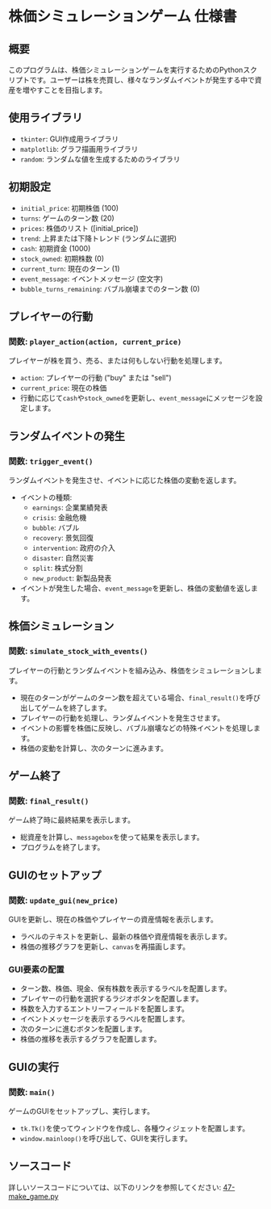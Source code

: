 # 株価シミュレーションゲーム 仕様書

## 概要

このプログラムは、株価シミュレーションゲームを実行するためのPythonスクリプトです。ユーザーは株を売買し、様々なランダムイベントが発生する中で資産を増やすことを目指します。

## 使用ライブラリ

- `tkinter`: GUI作成用ライブラリ
- `matplotlib`: グラフ描画用ライブラリ
- `random`: ランダムな値を生成するためのライブラリ

## 初期設定

- `initial_price`: 初期株価 (100)
- `turns`: ゲームのターン数 (20)
- `prices`: 株価のリスト ([initial_price])
- `trend`: 上昇または下降トレンド (ランダムに選択)
- `cash`: 初期資金 (1000)
- `stock_owned`: 初期株数 (0)
- `current_turn`: 現在のターン (1)
- `event_message`: イベントメッセージ (空文字)
- `bubble_turns_remaining`: バブル崩壊までのターン数 (0)

## プレイヤーの行動

### 関数: `player_action(action, current_price)`

プレイヤーが株を買う、売る、または何もしない行動を処理します。

- `action`: プレイヤーの行動 ("buy" または "sell")
- `current_price`: 現在の株価
- 行動に応じて`cash`や`stock_owned`を更新し、`event_message`にメッセージを設定します。

## ランダムイベントの発生

### 関数: `trigger_event()`

ランダムイベントを発生させ、イベントに応じた株価の変動を返します。

- イベントの種類:
  - `earnings`: 企業業績発表
  - `crisis`: 金融危機
  - `bubble`: バブル
  - `recovery`: 景気回復
  - `intervention`: 政府の介入
  - `disaster`: 自然災害
  - `split`: 株式分割
  - `new_product`: 新製品発表
- イベントが発生した場合、`event_message`を更新し、株価の変動値を返します。

## 株価シミュレーション

### 関数: `simulate_stock_with_events()`

プレイヤーの行動とランダムイベントを組み込み、株価をシミュレーションします。

- 現在のターンがゲームのターン数を超えている場合、`final_result()`を呼び出してゲームを終了します。
- プレイヤーの行動を処理し、ランダムイベントを発生させます。
- イベントの影響を株価に反映し、バブル崩壊などの特殊イベントを処理します。
- 株価の変動を計算し、次のターンに進みます。

## ゲーム終了

### 関数: `final_result()`

ゲーム終了時に最終結果を表示します。

- 総資産を計算し、`messagebox`を使って結果を表示します。
- プログラムを終了します。

## GUIのセットアップ

### 関数: `update_gui(new_price)`

GUIを更新し、現在の株価やプレイヤーの資産情報を表示します。

- ラベルのテキストを更新し、最新の株価や資産情報を表示します。
- 株価の推移グラフを更新し、`canvas`を再描画します。

### GUI要素の配置

- ターン数、株価、現金、保有株数を表示するラベルを配置します。
- プレイヤーの行動を選択するラジオボタンを配置します。
- 株数を入力するエントリーフィールドを配置します。
- イベントメッセージを表示するラベルを配置します。
- 次のターンに進むボタンを配置します。
- 株価の推移を表示するグラフを配置します。

## GUIの実行

### 関数: `main()`

ゲームのGUIをセットアップし、実行します。

- `tk.Tk()`を使ってウィンドウを作成し、各種ウィジェットを配置します。
- `window.mainloop()`を呼び出して、GUIを実行します。

## ソースコード

詳しいソースコードについては、以下のリンクを参照してください:
[47-make_game.py]((https://github.com/sekand/-/blob/main/47-make_game.py))
